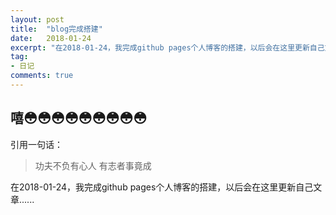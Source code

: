 ```yaml
---
layout: post
title:  "blog完成搭建"
date:   2018-01-24
excerpt: "在2018-01-24，我完成github pages个人博客的搭建，以后会在这里更新自己文章......"
tag:
- 日记
comments: true
---
```


## 嘻😳😳😳😳😳😳😳😳😳

引用一句话：

> 功夫不负有心人  有志者事竟成    

在2018-01-24，我完成github pages个人博客的搭建，以后会在这里更新自己文章......


